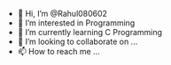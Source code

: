 - 👋 Hi, I’m @Rahul080602
- 👀 I’m interested in Programming 
- 🌱 I’m currently learning C Programming 
- 💞️ I’m looking to collaborate on ...
- 📫 How to reach me ...

<!---
Rahul080602/Rahul080602 is a ✨ special ✨ repository because its `README.md` (this file) appears on your GitHub profile.
You can click the Preview link to take a look at your changes.
--->
